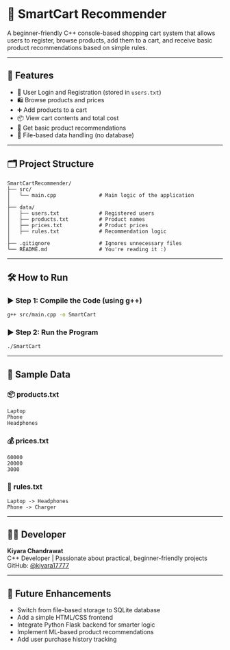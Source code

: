 # 🛒 SmartCart Recommender

A beginner-friendly C++ console-based shopping cart system that allows users to register, browse products, add them to a cart, and receive basic product recommendations based on simple rules.

---

## 🚀 Features

- 👤 User Login and Registration (stored in `users.txt`)
- 🛍️ Browse products and prices
- ➕ Add products to a cart
- 📦 View cart contents and total cost
- 🎯 Get basic product recommendations
- 📁 File-based data handling (no database)

---

## 🗂️ Project Structure

```
SmartCartRecommender/
├── src/
│   └── main.cpp              # Main logic of the application
│
├── data/
│   ├── users.txt             # Registered users
│   ├── products.txt          # Product names
│   ├── prices.txt            # Product prices
│   ├── rules.txt             # Recommendation logic
│
├── .gitignore                # Ignores unnecessary files
└── README.md                 # You're reading it :)
```

---

## 🛠️ How to Run

### ▶️ Step 1: Compile the Code (using g++)
```bash
g++ src/main.cpp -o SmartCart
```

### ▶️ Step 2: Run the Program
```bash
./SmartCart
```

---

## 📁 Sample Data

### 📦 products.txt
```
Laptop
Phone
Headphones
```

### 💰 prices.txt
```
60000
20000
3000
```

### 🎯 rules.txt
```
Laptop -> Headphones
Phone -> Charger
```
---
## 👩‍💻 Developer

**Kiyara Chandrawat**  
C++ Developer | Passionate about practical, beginner-friendly projects  
GitHub: [@kiyara17777](https://github.com/kiyara17777)

---
## 📌 Future Enhancements

- Switch from file-based storage to SQLite database
- Add a simple HTML/CSS frontend
- Integrate Python Flask backend for smarter logic
- Implement ML-based product recommendations
- Add user purchase history tracking
